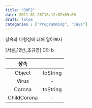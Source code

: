 ```yaml
---
title: "OOP2"
date: 2021-01-26T18:12:07+09:00
draft: false
categories : ["Programming", "Java"]
---
```


상속과 다형성에 대해 알아보자

[서울_12반_조규영] C의 b

|상속||
|:-:|:-:|
|Object|toString|
|Virus|-|
|Corona|toString|
|ChildCorona|-|


